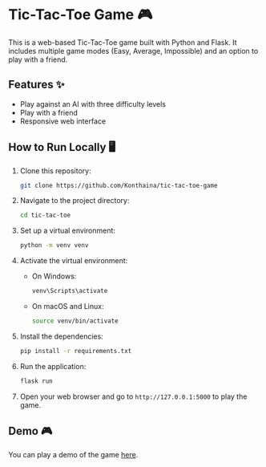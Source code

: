 # Tic-Tac-Toe Game 🎮

This is a web-based Tic-Tac-Toe game built with Python and Flask. It includes multiple game modes (Easy, Average, Impossible) and an option to play with a friend.

## Features ✨

- Play against an AI with three difficulty levels
- Play with a friend
- Responsive web interface

## How to Run Locally 🖥️

1. Clone this repository:
   ```bash
   git clone https://github.com/Konthaina/tic-tac-toe-game
   ```

2. Navigate to the project directory:
   ```bash
   cd tic-tac-toe
   ```

3. Set up a virtual environment:
   ```bash
   python -m venv venv
   ```

4. Activate the virtual environment:

   - On Windows:
     ```bash
     venv\Scripts\activate
     ```
   - On macOS and Linux:
     ```bash
     source venv/bin/activate
     ```

5. Install the dependencies:
   ```bash
   pip install -r requirements.txt
   ```

6. Run the application:
   ```bash
   flask run
   ```

7. Open your web browser and go to `http://127.0.0.1:5000` to play the game.

## Demo 🎮

You can play a demo of the game [here](https://tic-tac-toe-game-0p2z.onrender.com/).

